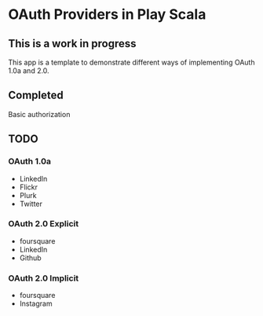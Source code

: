 # OAuth Providers in Play Scala

## This is a work in progress

This app is a template to demonstrate different ways of implementing OAuth 1.0a and 2.0.

## Completed

Basic authorization

## TODO

### OAuth 1.0a

* LinkedIn
* Flickr
* Plurk
* Twitter

### OAuth 2.0 Explicit

* foursquare 
* LinkedIn
* Github

### OAuth 2.0 Implicit

* foursquare
* Instagram
